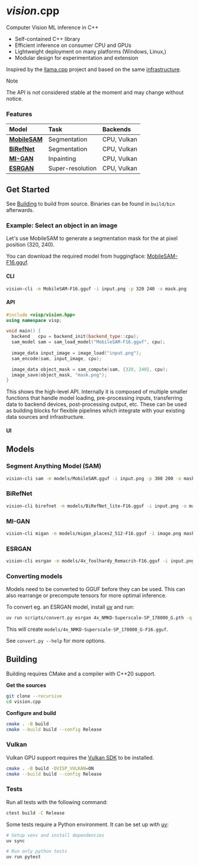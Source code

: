 # _vision_.cpp

Computer Vision ML inference in C++

* Self-contained C++ library
* Efficient inference on consumer CPU and GPUs
* Lightweight deployment on many platforms (Windows, Linux,)
* Modular design for experimentation and extension

Inspired by the [llama.cpp]() project and based on the same [infrastructure]().

> [!NOTE]
> The API is not considered stable at the moment and may change without notice.

### Features

| Model                                        | Task             | Backends    |
| :------------------------------------------- | :--------------- | :---------- |
| [**MobileSAM**](#segment-anything-model-sam) | Segmentation     | CPU, Vulkan |
| [**BiRefNet**](#birefnet)                    | Segmentation     | CPU, Vulkan |
| [**MI-GAN**](#mi-gan)                        | Inpainting       | CPU, Vulkan |
| [**ESRGAN**](#esrgan)                        | Super-resolution | CPU, Vulkan |

## Get Started

See [Building](#building) to build from source. Binaries can be found in `build/bin` afterwards.

### Example: Select an object in an image

Let's use MobileSAM to generate a segmentation mask for the <object>
at pixel position (320, 240).

You can download the required model from huggingface: [MobileSAM-F16.gguf]().

#### CLI

```sh
vision-cli -m MobileSAM-F16.gguf -i input.png -p 320 240 -o mask.png
```

#### API

```c++
#include <visp/vision.hpp>
using namespace visp;

void main() {
  backend   cpu = backend_init(backend_type::cpu);
  sam_model sam = sam_load_model("MobileSAM-F16.gguf", cpu);
  
  image_data input_image = image_load("input.png");
  sam_encode(sam, input_image, cpu);

  image_data object_mask = sam_compute(sam, {320, 240}, cpu);
  image_save(object_mask, "mask.png");
}
```
This shows the high-level API. Internally it is composed of multiple smaller
functions that handle model loading, pre-processing inputs, transferring
data to backend devices, post-processing output, etc. 
These can be used as building blocks for flexible pipelines which integrate
with your existing data sources and infrastructure.

#### UI


## Models

### Segment Anything Model (SAM)

```sh
vision-cli sam -m models/MobileSAM.gguf -i input.png -p 300 200 -o mask.png --composite comp.png
```

### BiRefNet

```sh
vision-cli birefnet -m models/BiRefNet_lite-F16.gguf -i input.png -o mask.png --composite comp.png
```

### MI-GAN

```sh
vision-cli migan -m models/migan_places2_512-F16.gguf -i image.png mask.png -o output.png
```

### ESRGAN

```sh
vision-cli esrgan -m models/4x_foolhardy_Remacrih-F16.gguf -i input.png -o output.png
```


### Converting models

Models need to be converted to GGUF before they can be used. This can also
rearrange or precompute tensors for more optimal inference.

To convert eg. an ESRGAN model, install [uv](https://docs.astral.sh/uv/) and run:
```sh
uv run scripts/convert.py esrgan 4x_NMKD-Superscale-SP_178000_G.pth -q f16
```
This will create `models/4x_NMKD-Superscale-SP_178000_G-F16.gguf`.

See `convert.py --help` for more options.

## Building

Building requires CMake and a compiler with C++20 support.

**Get the sources**
```sh
git clone --recursive
cd vision.cpp
```

**Configure and build**
```sh
cmake . -B build
cmake --build build --config Release
```

### Vulkan

Vulkan GPU support requires the [Vulkan SDK](https://www.lunarg.com/vulkan-sdk/) to be installed.

```sh
cmake . -B build -DVISP_VULKAN=ON
cmake --build build --config Release
```

### Tests

Run all tests with the following command:
```sh
ctest build -C Release
```

Some tests require a Python environment. It can be set up with [uv](https://docs.astral.sh/uv/):
```sh
# Setup venv and install dependencies
uv sync

# Run only python tests
uv run pytest
```